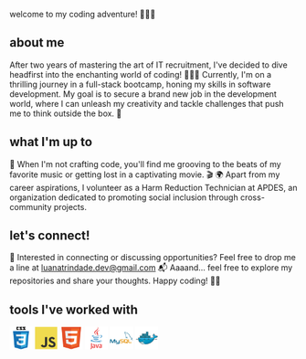 
welcome to my coding adventure! 👩‍💻✨

## about me
After two years of mastering the art of IT recruitment, I've decided to dive headfirst into the enchanting world of coding! 🧙‍♂️🌝 
Currently, I'm on a thrilling journey in a full-stack bootcamp, honing my skills in software development. My goal is to secure a brand new job in the development world, where I can unleash my creativity and tackle challenges that push me to think outside the box. 🧠

## what I'm up to
🎥 When I'm not crafting code, you'll find me grooving to the beats of my favorite music or getting lost in a captivating movie. 🎬
🌍 Apart from my career aspirations, I volunteer as a Harm Reduction Technician at APDES, an organization dedicated to promoting social inclusion through cross-community projects.

## let's connect!
📧 Interested in connecting or discussing opportunities? Feel free to drop me a line at luanatrindade.dev@gmail.com 📬
Aaaand... feel free to explore my repositories and share your thoughts. Happy coding! 🚀✨

## tools I've worked with
<p align= left>
<img src="https://raw.githubusercontent.com/devicons/devicon/master/icons/css3/css3-original-wordmark.svg" alt="css3" width="40" height="40" />
<img src="https://raw.githubusercontent.com/devicons/devicon/master/icons/javascript/javascript-original.svg" alt="javascript" width="40" height="40" />
<img src="https://raw.githubusercontent.com/devicons/devicon/master/icons/html5/html5-original.svg" alt="html5" width="40" height="40" />
<img src="https://raw.githubusercontent.com/devicons/devicon/master/icons/java/java-original-wordmark.svg" alt="java" width="40" height="40" />
<img src="https://raw.githubusercontent.com/devicons/devicon/master/icons/mysql/mysql-original-wordmark.svg" alt="mysql" width="40" height="40" />
<img src="https://raw.githubusercontent.com/devicons/devicon/master/icons/docker/docker-original.svg" alt="Docker" width="40" height="40" />
</p>
